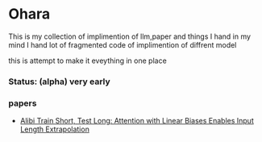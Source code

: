 # Ohara

This is my collection of implimention of llm,paper and things I hand in my mind
I hand lot of fragmented code of implimention of diffrent model 

this is attempt to make it eveything in one place


### Status: (alpha) very early 

### papers
- [Alibi Train Short, Test Long: Attention with Linear Biases Enables Input Length Extrapolation](./ohara/embedings_pos/alibi/)
